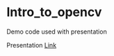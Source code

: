 # Intro_to_opencv
Demo code used with presentation

Presentation [Link](https://docs.google.com/presentation/d/1lewTopRN6zGTIuq5NtT_kpTsPmxZ4SLovkKlVjj3sHc/edit?usp=sharing)